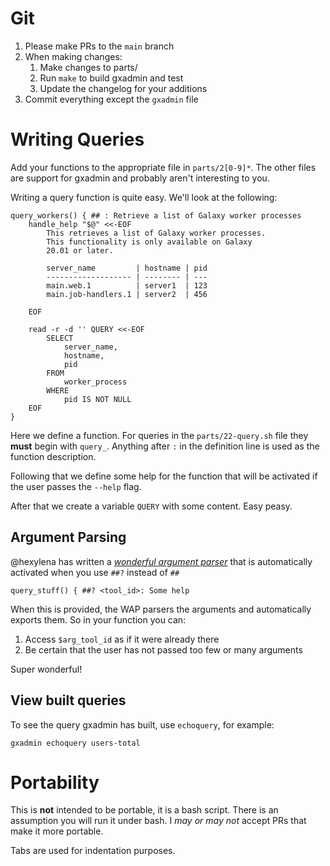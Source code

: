 # Git

1. Please make PRs to the `main` branch
2. When making changes:
	1. Make changes to parts/
	2. Run `make` to build gxadmin and test
	2. Update the changelog for your additions
3. Commit everything except the `gxadmin` file

# Writing Queries

Add your functions to the appropriate file in `parts/2[0-9]*`. The other files are support for gxadmin and probably aren't interesting to you.

Writing a query function is quite easy. We'll look at the following:

```
query_workers() { ## : Retrieve a list of Galaxy worker processes
	handle_help "$@" <<-EOF
		This retrieves a list of Galaxy worker processes.
		This functionality is only available on Galaxy
		20.01 or later.

		server_name         | hostname | pid
		------------------- | -------- | ---
		main.web.1          | server1  | 123
		main.job-handlers.1 | server2  | 456

	EOF

	read -r -d '' QUERY <<-EOF
		SELECT
			server_name,
			hostname,
			pid
		FROM
			worker_process
		WHERE
			pid IS NOT NULL
	EOF
}
```

Here we define a function. For queries in the `parts/22-query.sh` file they **must** begin with `query_`. Anything after `:` in the definition line is used as the function description.

Following that we define some help for the function that will be activated if the user passes the `--help` flag.

After that we create a variable `QUERY` with some content. Easy peasy.

## Argument Parsing

@hexylena has written a [*wonderful argument parser*](https://github.com/hexylena/wap) that is automatically activated when you use `##?` instead of `##`

```
query_stuff() { ##? <tool_id>: Some help
```

When this is provided, the WAP parsers the arguments and automatically exports them. So in your function you can:

1. Access `$arg_tool_id` as if it were already there
2. Be certain that the user has not passed too few or many arguments

Super wonderful!

## View built queries

To see the query gxadmin has built, use `echoquery`, for example:

```
gxadmin echoquery users-total
```

# Portability

This is **not** intended to be portable, it is a bash script. There is an assumption you will run it under bash. I *may or may not* accept PRs that make it more portable.

Tabs are used for indentation purposes.
